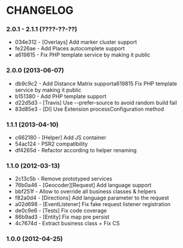 # CHANGELOG

### 2.0.1 - 2.1.1 (????-??-??)

 * 034e312 - [Overlays] Add marker cluster support
 * fe226ae - Add Places autocomplete support
 * a619815 - Fix PHP template service by making it public

### 2.0.0 (2013-06-07)

 * db9c9c2 - Add Distance Matrix supporta619815 Fix PHP template service by making it public
 * b151380 - Add PHP template support
 * d22d5d3 - [Travis] Use --prefer-source to avoid random build fail
 * 83d85e3 - [DI] Use Extension processConfiguration method

### 1.1.1 (2013-04-10)

 * c662180 - [Helper] Add JS container
 * 54ac124 - PSR2 compatibility
 * df4265d - Refactor according to helper renaming

### 1.1.0 (2012-03-13)

 * 2c13c5b - Remove prototyped services
 * 76b0a46 - [Geocoder][Request] Add language support
 * bbf251f - Allow to override all business classes & helpers
 * f82a0d4 - [Directions] Add language parameter to the request
 * a02d698 - [EventListener] Fix fake request listener registration
 * de0c9e6 - [Tests] Fix code coverage
 * 86b9ad3 - [Entity] Fix map pre persist
 * 4c7674d - Extract business class + Fix CS

### 1.0.0 (2012-04-25)
